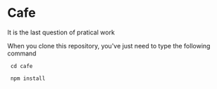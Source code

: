 # Cafe
It is the last question of pratical work

When you clone this repository, you've just need to type the following command

<code> cd cafe </code>

<code> npm install </code>
